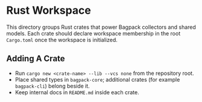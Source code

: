 # Rust Workspace

This directory groups Rust crates that power Bagpack collectors and shared models. Each crate should declare workspace membership in the root `Cargo.toml` once the workspace is initialized.

## Adding A Crate
- Run `cargo new <crate-name> --lib --vcs none` from the repository root.
- Place shared types in `bagpack-core`; additional crates (for example `bagpack-cli`) belong beside it.
- Keep internal docs in `README.md` inside each crate.

